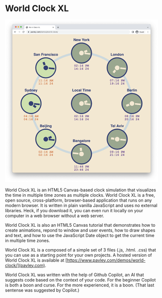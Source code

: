 # World Clock XL

![World Clock XL Screenshot](/images/World-Clock-XL.png)

World Clock XL is an HTML5 Canvas-based clock simulation that visualizes the time in multiple time zones as multiple clocks. World Clock XL is a free, open source, cross-platform, browser-based application that runs on any modern browser. It is written in plain vanilla JavaScript and uses no external libraries. Heck, if you download it, you can even run it locally on your computer in a web browser without a web server.

World Clock XL is also an HTML5 Canvas tutorial that demonstrates how to create animations, repond to window and user events, how to draw shapes and text, and how to use the JavaScript Date object to get the current time in multiple time zones.

World Clock XL is a composed of a simple set of 3 files (.js, .html. .css) that you can use as a starting point for your own projects. A hosted version of World Clock XL is available at [https://www.pavley.com/demos/world-clock/](pavley.com).

World Clock XL was written with the help of Github Copilot, an AI that suggests code based on the context of your code. For the beginner Copilot is both a boon and curse. For the more experienced, it is a boon. (That last sentense was suggested by Copilot.)

